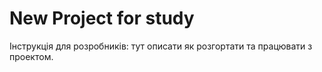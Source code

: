 # New Project for study
Інструкція для розробників: тут описати як розгортати та працювати з проектом.
